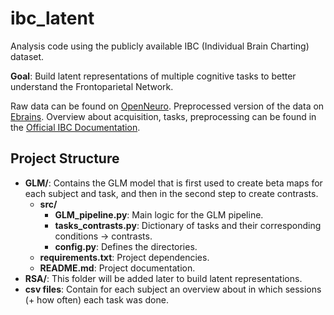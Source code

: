 # ibc_latent
Analysis code using the publicly available IBC (Individual Brain Charting) dataset.

**Goal**: Build latent representations of multiple cognitive tasks to better understand the Frontoparietal Network.

Raw data can be found on [OpenNeuro](https://openneuro.org/datasets/ds002685/versions/1.3.1). Preprocessed version of the data on [Ebrains](https://search.kg.ebrains.eu/instances/44214176-0e8c-48de-8cff-4b6f9593415d). Overview about acquisition, tasks, preprocessing can be found in the [Official IBC Documentation](https://individual-brain-charting.github.io/docs/tasks.html#attention).

## Project Structure

- **GLM/**: Contains the GLM model that is first used to create beta maps for each subject and task, and then in the second step to create contrasts.
  - **src/**
    - **GLM_pipeline.py**: Main logic for the GLM pipeline.
    - **tasks_contrasts.py**: Dictionary of tasks and their corresponding conditions -> contrasts.
    - **config.py**: Defines the directories.
  - **requirements.txt**: Project dependencies.
  - **README.md**: Project documentation.
- **RSA/**: This folder will be added later to build latent representations.
- **csv files**: Contain for each subject an overview about in which sessions (+ how often) each task was done.
